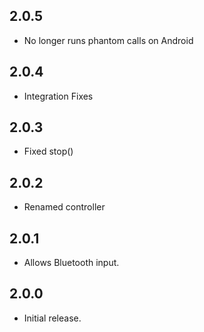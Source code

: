 ## 2.0.5

* No longer runs phantom calls on Android

## 2.0.4

* Integration Fixes

## 2.0.3

* Fixed stop()

## 2.0.2

* Renamed controller

## 2.0.1

* Allows Bluetooth input.

## 2.0.0

* Initial release.
